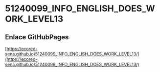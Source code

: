 # **51240099_INFO_ENGLISH_DOES_WORK_LEVEL13**

## **Enlace GitHubPages**

[https://ecored-sena.github.io/51240099_INFO_ENGLISH_DOES_WORK_LEVEL13/](https://ecored-sena.github.io/51240099_INFO_ENGLISH_DOES_WORK_LEVEL13/)

#
